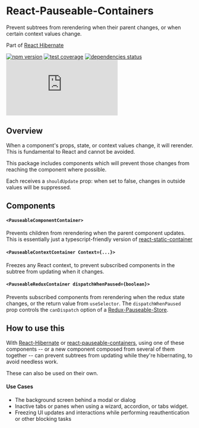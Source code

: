# React-Pauseable-Containers

Prevent subtrees from rerendering when their parent changes, or when certain context values change.

Part of [React Hibernate](https://github.com/spautz/react-hibernate)

[![npm version](https://img.shields.io/npm/v/react-pauseable-containers.svg)](https://www.npmjs.com/package/react-pauseable-containers)
[![test coverage](https://coveralls.io/repos/github/spautz/react-hibernate/badge.svg?branch=x-cov-react-pauseable-containers)](https://coveralls.io/github/spautz/react-hibernate?branch=x-cov-react-pauseable-containers)
[![dependencies status](https://img.shields.io/librariesio/release/npm/react-pauseable-containers.svg)](https://libraries.io/github/spautz/react-hibernate)
[![gzip size](https://img.badgesize.io/https://unpkg.com/react-pauseable-containers@latest/dist/react-pauseable-containers.cjs.production.min.js?compression=gzip)](https://bundlephobia.com/result?p=react-pauseable-containers@latest)

## Overview

When a component's props, state, or context values change, it will rerender. This is fundamental to React and cannot
be avoided.

This package includes components which will prevent those changes from reaching the component where possible.

Each receives a `shouldUpdate` prop: when set to false, changes in outside values will be suppressed.

## Components

#### `<PauseableComponentContainer>`

Prevents children from rerendering when the parent component updates.
This is essentially just a typescript-friendly version of [react-static-container](https://github.com/reactjs/react-static-container/)

#### `<PauseableContextContainer Context={...}>`

Freezes any React context, to prevent subscribed components in the subtree from updating when it changes.

#### `<PauseableReduxContainer dispatchWhenPaused={boolean}>`

Prevents subscribed components from rerendering when the redux state changes, or the return value from `useSelector`.
The `dispatchWhenPaused` prop controls the `canDispatch` option of a [Redux-Pauseable-Store](../redux-pauseable-store).

## How to use this

With [React-Hibernate](../react-hibernate) or [react-pauseable-containers](../react-pauseable-containers/), using one of these
components -- or a new component composed from several of them together -- can prevent subtrees from updating while
they're hibernating, to avoid needless work.

These can also be used on their own.

#### Use Cases

- The background screen behind a modal or dialog
- Inactive tabs or panes when using a wizard, accordion, or tabs widget.
- Freezing UI updates and interactions while performing reauthentication or other blocking tasks
